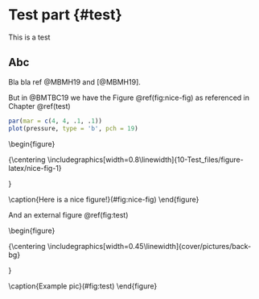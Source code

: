 # Test part {#test}

This is a test

## Abc

Bla bla ref @MBMH19 and [@MBMH19].

But in @BMTBC19 we have the Figure \@ref(fig:nice-fig) as referenced in Chapter \@ref(test)


```r
par(mar = c(4, 4, .1, .1))
plot(pressure, type = 'b', pch = 19)
```

\begin{figure}

{\centering \includegraphics[width=0.8\linewidth]{10-Test_files/figure-latex/nice-fig-1} 

}

\caption{Here is a nice figure!}(\#fig:nice-fig)
\end{figure}

And an external figure \@ref(fig:test)

\begin{figure}

{\centering \includegraphics[width=0.45\linewidth]{cover/pictures/back-bg} 

}

\caption{Example pic}(\#fig:test)
\end{figure}

